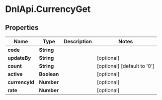 # DnlApi.CurrencyGet

## Properties
Name | Type | Description | Notes
------------ | ------------- | ------------- | -------------
**code** | **String** |  | 
**updateBy** | **String** |  | [optional] 
**count** | **String** |  | [optional] [default to &#39;0&#39;]
**active** | **Boolean** |  | [optional] 
**currencyId** | **Number** |  | [optional] 
**rate** | **Number** |  | [optional] 


